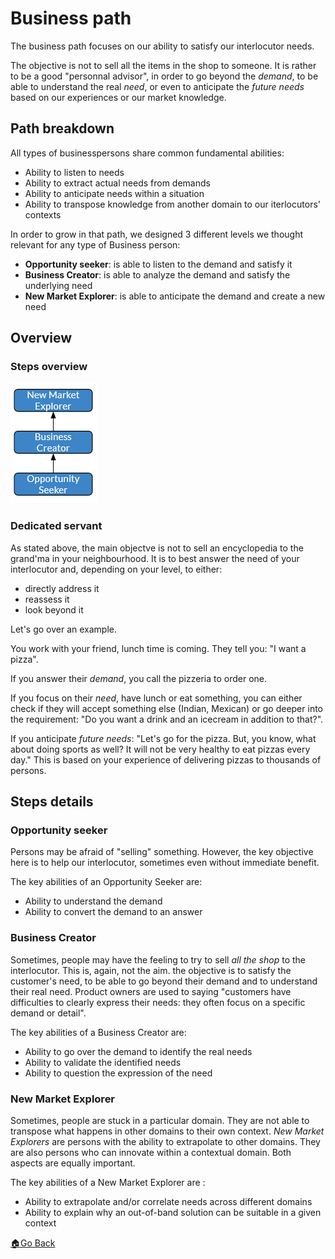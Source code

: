 # Business path


The business path focuses on our ability to satisfy our interlocutor needs.

The objective is not to sell all the items in the shop to someone. It is rather to be a good "personnal advisor", in order to go beyond the _demand_, to be able to understand the real _need_, or even to anticipate the _future needs_ based on our experiences or our market knowledge.


## Path breakdown

All types of businesspersons share common fundamental abilities:
- Ability to listen to needs
- Ability to extract actual needs from demands
- Ability to anticipate needs within a situation
- Ability to transpose knowledge from another domain to our iterlocutors' contexts


In order to grow in that path, we designed 3 different levels we thought relevant for any type of Business person:
- __Opportunity seeker__: is able to listen to the demand and satisfy it
- __Business Creator__: is able to analyze the demand and satisfy the underlying need
- __New Market Explorer__: is able to anticipate the demand and create a new need


## Overview

### Steps overview

![Business steps overview](../images/steps-business.png)

### Dedicated servant

As stated above, the main objectve is not to sell an encyclopedia to the grand'ma in your neighbourhood.
It is to best answer the need of your interlocutor and, depending on your level, to either:
- directly address it
- reassess it
- look beyond it

Let's go over an example.

You work with your friend, lunch time is coming. They tell you: "I want a pizza".

If you answer their _demand_, you call the pizzeria to order one.

If you focus on their _need_, have lunch or eat something, you can either check if they will accept something else (Indian, Mexican) or go deeper into the requirement: "Do you want a drink and an icecream in addition to that?".

If you anticipate _future needs_: "Let's go for the pizza. But, you know, what about doing sports as well? It will not be very healthy to eat pizzas every day." This is based on your experience of delivering pizzas to thousands of persons.


## Steps details

### Opportunity seeker

Persons may be afraid of "selling" something. However, the key objective here is to help our interlocutor, sometimes even without immediate benefit.

The key abilities of an Opportunity Seeker are:
- Ability to understand the demand
- Ability to convert the demand to an answer

### Business Creator

Sometimes, people may have the feeling to try to sell _all the shop_ to the interlocutor.
This is, again, not the aim. the objective is to satisfy the customer's need, to be able to go beyond their demand and to understand their real need.
Product owners are used to saying "customers have difficulties to clearly express their needs: they often focus on a specific demand or detail".

The key abilities of a Business Creator are:
- Ability to go over the demand to identify the real needs
- Ability to validate the identified needs
- Ability to question the expression of the need

### New Market Explorer

Sometimes, people are stuck in a particular domain. They are not able to transpose what happens in other domains to their own context.
_New Market Explorers_ are persons with the ability to extrapolate to other domains.
They are also persons who can innovate within a contextual domain.
Both aspects are equally important.

The key abilities of a New Market Explorer are :
- Ability to extrapolate and/or correlate needs across different domains
- Ability to explain why an out-of-band solution can be suitable in a given context



[🏠Go Back](../README.md)
